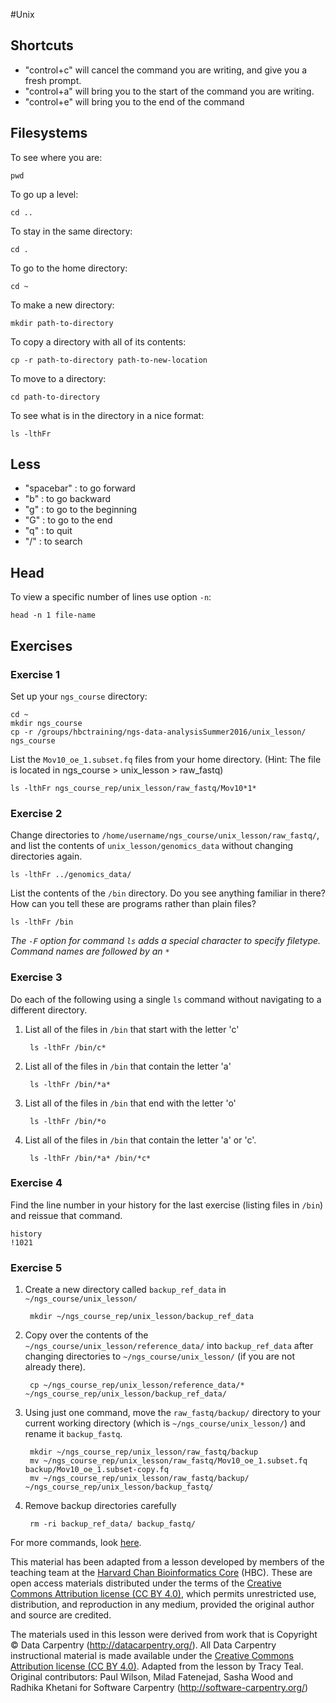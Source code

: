 #Unix

## Shortcuts

* "control+c" will cancel the command you are writing, and give you a fresh prompt.
* "control+a" will bring you to the start of the command you are writing.
* "control+e" will bring you to the end of the command


## Filesystems

To see where you are: 

	pwd
	
To go up a level: 

	cd ..
	
To stay in the same directory: 

	cd .
	
To go to the home directory: 

	cd ~

To make a new directory:

	mkdir path-to-directory
	
To copy a directory with all of its contents:

	cp -r path-to-directory path-to-new-location
	
To move to a directory:

	cd path-to-directory
	
To see what is in the directory in a nice format:

	ls -lthFr


## Less

* "spacebar" : to go forward
* "b" : to go backward
* "g" : to go to the beginning
* "G" : to go to the end
* "q" : to quit
* "/" : to search

## Head

To view a specific number of lines use option `-n`: 

	head -n 1 file-name

## Exercises
	
### Exercise 1

Set up your `ngs_course` directory: 

	cd ~
	mkdir ngs_course
	cp -r /groups/hbctraining/ngs-data-analysisSummer2016/unix_lesson/ ngs_course


List the `Mov10_oe_1.subset.fq` files from your home directory. (Hint: The file is located in ngs_course > unix_lesson > raw_fastq)

	ls -lthFr ngs_course_rep/unix_lesson/raw_fastq/Mov10*1*
	
### Exercise 2

Change directories to `/home/username/ngs_course/unix_lesson/raw_fastq/`, and list the contents of `unix_lesson/genomics_data` without changing directories again.
	
	ls -lthFr ../genomics_data/
	
List the contents of the `/bin` directory. Do you see anything familiar in there? How can you tell these are programs rather than plain files?

	ls -lthFr /bin

*The `-F` option for command `ls` adds a special character to specify filetype. Command names are followed by an `*`*
	
### Exercise 3
Do each of the following using a single `ls` command without navigating to a different directory.

1. List all of the files in `/bin` that start with the letter 'c'

		ls -lthFr /bin/c*

2. List all of the files in `/bin` that contain the letter 'a'

		ls -lthFr /bin/*a*

3. List all of the files in `/bin` that end with the letter 'o'

		ls -lthFr /bin/*o
		
4. List all of the files in `/bin` that contain the letter 'a' or 'c'.

		ls -lthFr /bin/*a* /bin/*c*

### Exercise 4

Find the line number in your history for the last exercise (listing files in `/bin`) and reissue that command.		

	history
	!1021

### Exercise 5

1. Create a new directory called `backup_ref_data` in `~/ngs_course/unix_lesson/` 

		mkdir ~/ngs_course_rep/unix_lesson/backup_ref_data

2. Copy over the contents of the `~/ngs_course/unix_lesson/reference_data/` into `backup_ref_data` after changing directories to `~/ngs_course/unix_lesson/` (if you are not already there).

		cp ~/ngs_course_rep/unix_lesson/reference_data/* ~/ngs_course_rep/unix_lesson/backup_ref_data/

3. Using just one command, move the `raw_fastq/backup/` directory to your current working directory (which is `~/ngs_course/unix_lesson/`) and rename it `backup_fastq`.

		mkdir ~/ngs_course_rep/unix_lesson/raw_fastq/backup
		mv ~/ngs_course_rep/unix_lesson/raw_fastq/Mov10_oe_1.subset.fq backup/Mov10_oe_1.subset-copy.fq
		mv ~/ngs_course_rep/unix_lesson/raw_fastq/backup/ ~/ngs_course_rep/unix_lesson/backup_fastq/

4. Remove backup directories carefully

		rm -ri backup_ref_data/ backup_fastq/ 
		

For more commands, look [here](https://github.com/swcarpentry/DEPRECATED-boot-camps/blob/master/shell/shell_cheatsheet.md).

This material has been adapted from a lesson developed by members of the teaching team at the [Harvard Chan Bioinformatics Core](http://tinyurl.com/hbc-ngscourse-page) (HBC). These are open access materials distributed under the terms of the [Creative Commons Attribution license (CC BY 4.0)](https://creativecommons.org/licenses/by/4.0/), which permits unrestricted use, distribution, and reproduction in any medium, provided the original author and source are credited.

The materials used in this lesson were derived from work that is Copyright © Data Carpentry (<http://datacarpentry.org/>). All Data Carpentry instructional material is made available under the [Creative Commons Attribution license (CC BY 4.0)](https://creativecommons.org/licenses/by/4.0/).
Adapted from the lesson by Tracy Teal. Original contributors: Paul Wilson, Milad Fatenejad, Sasha Wood and Radhika Khetani for Software Carpentry (<http://software-carpentry.org/>)
	
	





